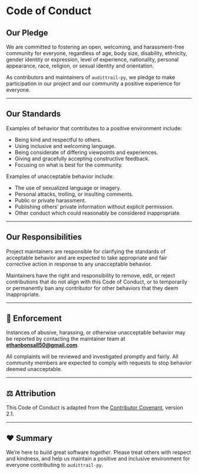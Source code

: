 # Code of Conduct

## Our Pledge

We are committed to fostering an open, welcoming, and harassment-free community for everyone, regardless of age, body size, disability, ethnicity, gender identity or expression, level of experience, nationality, personal appearance, race, religion, or sexual identity and orientation.

As contributors and maintainers of `audittrail-py`, we pledge to make participation in our project and our community a positive experience for everyone.

---

## Our Standards

Examples of behavior that contributes to a positive environment include:

* Being kind and respectful to others.
* Using inclusive and welcoming language.
* Being considerate of differing viewpoints and experiences.
* Giving and gracefully accepting constructive feedback.
* Focusing on what is best for the community.

Examples of unacceptable behavior include:

* The use of sexualized language or imagery.
* Personal attacks, trolling, or insulting comments.
* Public or private harassment.
* Publishing others’ private information without explicit permission.
* Other conduct which could reasonably be considered inappropriate.

---

##  Our Responsibilities

Project maintainers are responsible for clarifying the standards of acceptable behavior and are expected to take appropriate and fair corrective action in response to any unacceptable behavior.

Maintainers have the right and responsibility to remove, edit, or reject contributions that do not align with this Code of Conduct, or to temporarily or permanently ban any contributor for other behaviors that they deem inappropriate.

---

## 🚨 Enforcement

Instances of abusive, harassing, or otherwise unacceptable behavior may be reported by contacting the maintainer team at **[ethanbonsall50@gmail.com](mailto:ethanbonsall50@gmail.com)**.

All complaints will be reviewed and investigated promptly and fairly. All community members are expected to comply with requests to stop behavior deemed unacceptable.

---

## ⚖️ Attribution

This Code of Conduct is adapted from the [Contributor Covenant](https://www.contributor-covenant.org), version 2.1.

---

## ❤️ Summary

We’re here to build great software *together*. Please treat others with respect and kindness, and help us maintain a positive and inclusive environment for everyone contributing to `audittrail-py`.
